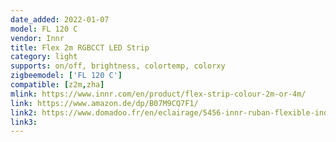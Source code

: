 ```yaml
---
date_added: 2022-01-07
model: FL 120 C
vendor: Innr
title: Flex 2m RGBCCT LED Strip
category: light
supports: on/off, brightness, colortemp, colorxy
zigbeemodel: ['FL 120 C']
compatible: [z2m,zha]
mlink: https://www.innr.com/en/product/flex-strip-colour-2m-or-4m/
link: https://www.amazon.de/dp/B07M9CQ7F1/
link2: https://www.domadoo.fr/en/eclairage/5456-innr-ruban-flexible-indoor-couleur-2m-couleur-et-blanc-variable-2000k-a-6500k-8718781552718.html
link3: 
---
```


